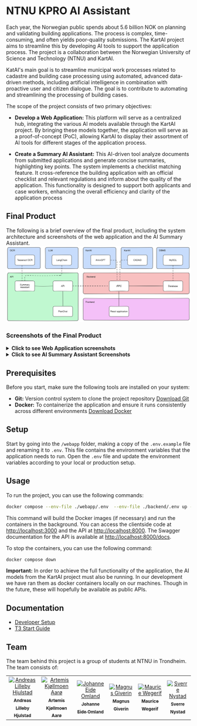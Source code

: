 # NTNU KPRO AI Assistant

Each year, the Norwegian public spends about 5.6 billion NOK on planning and validating building applications. The process is complex, time-consuming, and often yields poor-quality submissions. The KartAI project aims to streamline this by developing AI tools to support the application process. The project is a collaboration between the Norwegian University of Science and Technology (NTNU) and KartAI.

KatAI's main goal is to streamline municipal work processes related to cadastre and building case processing using automated, advanced data-driven methods, including artificial intelligence in combination with proactive user and citizen dialogue. The goal is to contribute to automating and streamlining the processing of building cases.



The scope of the project consists of two primary objectives:

* **Develop a Web Application:** This platform will serve as a centralized hub, integrating the various AI models available through the KartAI project. By bringing these models together, the application will serve as a proof-of-concept (PoC), allowing KartAI to display their assortment of AI tools for different stages of the application process.

* **Create a Summary AI Assistant:** This AI-driven tool analyze documents from submitted applications and generate concise summaries, highlighting key points. The system implements a checklist matching feature. It cross-reference the building application with an official checklist and relevant regulations and inform about the quality of the application. This functionality is designed to support both applicants and case workers, enhancing the overall efficiency and clarity of the application process


## Final Product
The following is a brief overview of the final product, including the system architecture and screenshots of the web application and the AI Summary Assistant.
![System Architecture](/docs/images/system-architecture.png)

### Screenshots of the Final Product


<details>
<summary><b>Click to see Web Application screenshots</b></summary>

1. **Landing Page**  
   The landing page for the web application.  
   ![Landing Page](docs/images/web-application/landing-page.png)

2. **Landing Page with Navbar**  
   The landing page with the navigation bar displayed.  
   ![Navbar](docs/images/web-application/navbar.png)

3. **3D Tiltaksvisning**  
   The page for 3D visualization of projects.  
   ![3D View](docs/images/web-application/3d-view.png)

4. **PlanChat**  
   A chat window designed to answer questions about laws and regulations.  
   ![PlanChat](docs/images/web-application/planprate-page.png)

5. **ArkivGPT Interface**  
   The user interface for interacting with the ArkivGPT AI model.  
   ![ArkivGPT Interface](docs/images/web-application/arkivgpt-page.png)

6. **ArkivGPT Results**  
   Displaying results from an ArkivGPT query.  
   ![ArkivGPT Results](docs/images/web-application/arkivgpt-page-result.png)

7. **File Preview**  
   Previewing files related to ArkivGPT queries.  
   ![File Preview](docs/images/web-application/file-preview.png)

8. **CADAiD Request**  
   User interface for requesting validation from the CADAiD model.  
   ![CADAiD Request](docs/images/web-application/cadaid.png)

9. **CADAiD Results**  
   Results generated from the CADAiD model.  
   ![CADAiD Results](docs/images/web-application/cadaid-file.png)

10. **Applications Overview**  
    A page showing an overview of applications for municipality workers.  
    ![Applications Overview](docs/images/web-application/applications.png)

11. **Municipality Dashboard (Top)**  
    The dashboard for municipality workers showing checklist maps.  
    ![Municipality Dashboard Top](docs/images/web-application/municipality-top.png)

12. **Municipality Dashboard (Bottom)**  
    The dashboard displaying checklist maps and AI model results.  
    ![Municipality Dashboard Bottom](docs/images/web-application/municipality-bot.png)

13. **User Dashboard**  
    The dashboard where applicants can review their applications using various AI models.  
    ![User Dashboard](docs/images/web-application/user-dashboard.png)


</details>

<details>
<summary><b>Click to see AI Summary Assistant Screenshots</b></summary>

1. **AI Summary Assistant**
   The graph showing the AI agent structure.
   ![AI Summary Assistant](docs/images/ai-summary-assistant/ai-system-graph.jpeg)
2. **LangSmith tracking**
   The monitoring of the agent showing what choices it makes.
   Here one can see the agent have retrieved relevant laws and regulations from vector database and done a web search, as well reflect on the output of it self before marking the checkpoint and giving its reasoning.
   ![LangSmith tracking](docs/images/ai-summary-assistant/langsmith-tracking.png)
</details>

## Prerequisites

Before you start, make sure the following tools are installed on your system:

- **Git:** Version control system to clone the project repository [Download Git](https://git-scm.com/downloads)
- **Docker:** To containerize the application and ensure it runs consistently across different environments [Download Docker](https://www.docker.com/products/docker-desktop)

## Setup

Start by going into the `/webapp` folder, making a copy of the `.env.example` file and renaming it to `.env`. This file contains the environment variables that the application needs to run. Open the `.env` file and update the environment variables according to your local or production setup.

## Usage

To run the project, you can use the following commands:

```bash
docker compose --env-file ./webapp/.env  --env-file ./backend/.env up --build -d
```

This command will build the Docker images (if necessary) and run the containers in the background. You can access the clientside code at [http://localhost:3000](http://localhost:3000) and the API at [http://localhost:8000](http://localhost:8000).
The Swagger documentation for the API is available at [http://localhost:8000/docs](http://localhost:8000/docs).

To stop the containers, you can use the following command:

```bash
docker compose down
```

**Important:** In order to achieve the full functionality of the application, the AI models from the KartAI project must also be running. In our development we have ran them as docker containers locally on our machines. Though in the future, these will hopefully be available as public APIs.

## Documentation

- [Developer Setup](/docs/manuals/developer_setup.md)
- [T3 Start Guide](/docs/manuals/t3_guide.md)


## Team

The team behind this project is a group of students at NTNU in Trondheim. The team consists of:

<table align="center">
    <tr>
        <td align="center">
            <a href="https://github.com/andreaslhjulstad">
               <img src="https://github.com/andreaslhjulstad.png?size=100" width="100px;" alt="Andreas Lilleby Hjulstad"/><br />
               <sub><b>Andreas Lilleby Hjulstad</b></sub>
            </a>
         </td>
         <td align="center">
               <a href="https://github.com/ArtemisAaroe">
                  <img src="https://github.com/ArtemisAaroe.png?size=100" width="100px;" alt="Artemis Kjøllmoen Aarø"/><br />
                  <sub><b>Artemis Kjøllmoen Aarø</b></sub>
               </a>
         </td>
         <td align="center">
               <a href="https://github.com/johanneeo">
                  <img src="https://github.com/johanneeo.png?size=100" width="100px;" alt="Johanne Eide Omland"/><br />
                  <sub><b>Johanne Eide Omland</b></sub>
               </a>
         </td>
         <td align="center">
               <a href="https://github.com/magnusgiverin">
                  <img src="https://github.com/magnusgiverin.png?size=100" width="100px;" alt="Magnus Giverin"/><br />
                  <sub><b>Magnus Giverin</b></sub>
               </a>
         </td>
         <td align="center">
               <a href="https://github.com/maurice-wegerif">
                  <img src="https://github.com/maurice-wegerif.png?size=100" width="100px;" alt="Maurice Wegerif"/><br />
                  <sub><b>Maurice Wegerif</b></sub>
               </a>
         </td>
        <td align="center">
            <a href="https://github.com/SverreNystad">
               <img src="https://github.com/SverreNystad.png?size=100" width="100px;" alt="Sverre Nystad"/><br />
               <sub><b>Sverre Nystad</b></sub>
            </a>
        </td>
    </tr>
</table>

